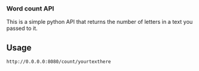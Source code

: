 ### Word count API

This is a simple python API that returns the number of letters in a text you passed to it.

## Usage
`http://0.0.0.0:8080/count/yourtexthere`